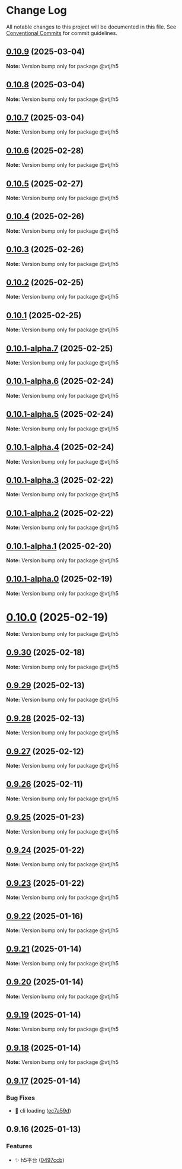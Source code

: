 # Change Log

All notable changes to this project will be documented in this file.
See [Conventional Commits](https://conventionalcommits.org) for commit guidelines.

## [0.10.9](https://gitee.com/newgateway/vtj/compare/@vtj/h5@0.10.8...@vtj/h5@0.10.9) (2025-03-04)

**Note:** Version bump only for package @vtj/h5





## [0.10.8](https://gitee.com/newgateway/vtj/compare/@vtj/h5@0.10.7...@vtj/h5@0.10.8) (2025-03-04)

**Note:** Version bump only for package @vtj/h5





## [0.10.7](https://gitee.com/newgateway/vtj/compare/@vtj/h5@0.10.5...@vtj/h5@0.10.7) (2025-03-04)

**Note:** Version bump only for package @vtj/h5





## [0.10.6](https://gitee.com/newgateway/vtj/compare/@vtj/h5@0.10.5...@vtj/h5@0.10.6) (2025-02-28)

**Note:** Version bump only for package @vtj/h5





## [0.10.5](https://gitee.com/newgateway/vtj/compare/@vtj/h5@0.10.4...@vtj/h5@0.10.5) (2025-02-27)

**Note:** Version bump only for package @vtj/h5





## [0.10.4](https://gitee.com/newgateway/vtj/compare/@vtj/h5@0.10.3...@vtj/h5@0.10.4) (2025-02-26)

**Note:** Version bump only for package @vtj/h5





## [0.10.3](https://gitee.com/newgateway/vtj/compare/@vtj/h5@0.10.2...@vtj/h5@0.10.3) (2025-02-26)

**Note:** Version bump only for package @vtj/h5





## [0.10.2](https://gitee.com/newgateway/vtj/compare/@vtj/h5@0.10.1...@vtj/h5@0.10.2) (2025-02-25)

**Note:** Version bump only for package @vtj/h5





## [0.10.1](https://gitee.com/newgateway/vtj/compare/@vtj/h5@0.10.1-alpha.7...@vtj/h5@0.10.1) (2025-02-25)

**Note:** Version bump only for package @vtj/h5





## [0.10.1-alpha.7](https://gitee.com/newgateway/vtj/compare/@vtj/h5@0.10.1-alpha.6...@vtj/h5@0.10.1-alpha.7) (2025-02-25)

**Note:** Version bump only for package @vtj/h5





## [0.10.1-alpha.6](https://gitee.com/newgateway/vtj/compare/@vtj/h5@0.10.1-alpha.5...@vtj/h5@0.10.1-alpha.6) (2025-02-24)

**Note:** Version bump only for package @vtj/h5





## [0.10.1-alpha.5](https://gitee.com/newgateway/vtj/compare/@vtj/h5@0.10.1-alpha.4...@vtj/h5@0.10.1-alpha.5) (2025-02-24)

**Note:** Version bump only for package @vtj/h5





## [0.10.1-alpha.4](https://gitee.com/newgateway/vtj/compare/@vtj/h5@0.10.1-alpha.3...@vtj/h5@0.10.1-alpha.4) (2025-02-24)

**Note:** Version bump only for package @vtj/h5





## [0.10.1-alpha.3](https://gitee.com/newgateway/vtj/compare/@vtj/h5@0.10.1-alpha.2...@vtj/h5@0.10.1-alpha.3) (2025-02-22)

**Note:** Version bump only for package @vtj/h5





## [0.10.1-alpha.2](https://gitee.com/newgateway/vtj/compare/@vtj/h5@0.10.1-alpha.1...@vtj/h5@0.10.1-alpha.2) (2025-02-22)

**Note:** Version bump only for package @vtj/h5





## [0.10.1-alpha.1](https://gitee.com/newgateway/vtj/compare/@vtj/h5@0.10.1-alpha.0...@vtj/h5@0.10.1-alpha.1) (2025-02-20)

**Note:** Version bump only for package @vtj/h5





## [0.10.1-alpha.0](https://gitee.com/newgateway/vtj/compare/@vtj/h5@0.10.0...@vtj/h5@0.10.1-alpha.0) (2025-02-19)

**Note:** Version bump only for package @vtj/h5





# [0.10.0](https://gitee.com/newgateway/vtj/compare/@vtj/h5@0.9.30...@vtj/h5@0.10.0) (2025-02-19)

**Note:** Version bump only for package @vtj/h5





## [0.9.30](https://gitee.com/newgateway/vtj/compare/@vtj/h5@0.9.29...@vtj/h5@0.9.30) (2025-02-18)

**Note:** Version bump only for package @vtj/h5





## [0.9.29](https://gitee.com/newgateway/vtj/compare/@vtj/h5@0.9.28...@vtj/h5@0.9.29) (2025-02-13)

**Note:** Version bump only for package @vtj/h5





## [0.9.28](https://gitee.com/newgateway/vtj/compare/@vtj/h5@0.9.27...@vtj/h5@0.9.28) (2025-02-13)

**Note:** Version bump only for package @vtj/h5





## [0.9.27](https://gitee.com/newgateway/vtj/compare/@vtj/h5@0.9.26...@vtj/h5@0.9.27) (2025-02-12)

**Note:** Version bump only for package @vtj/h5





## [0.9.26](https://gitee.com/newgateway/vtj/compare/@vtj/h5@0.9.25...@vtj/h5@0.9.26) (2025-02-11)

**Note:** Version bump only for package @vtj/h5





## [0.9.25](https://gitee.com/newgateway/vtj/compare/@vtj/h5@0.9.24...@vtj/h5@0.9.25) (2025-01-23)

**Note:** Version bump only for package @vtj/h5





## [0.9.24](https://gitee.com/newgateway/vtj/compare/@vtj/h5@0.9.23...@vtj/h5@0.9.24) (2025-01-22)

**Note:** Version bump only for package @vtj/h5





## [0.9.23](https://gitee.com/newgateway/vtj/compare/@vtj/h5@0.9.22...@vtj/h5@0.9.23) (2025-01-22)

**Note:** Version bump only for package @vtj/h5





## [0.9.22](https://gitee.com/newgateway/vtj/compare/@vtj/h5@0.9.21...@vtj/h5@0.9.22) (2025-01-16)

**Note:** Version bump only for package @vtj/h5





## [0.9.21](https://gitee.com/newgateway/vtj/compare/@vtj/h5@0.9.20...@vtj/h5@0.9.21) (2025-01-14)

**Note:** Version bump only for package @vtj/h5





## [0.9.20](https://gitee.com/newgateway/vtj/compare/@vtj/h5@0.9.19...@vtj/h5@0.9.20) (2025-01-14)

**Note:** Version bump only for package @vtj/h5





## [0.9.19](https://gitee.com/newgateway/vtj/compare/@vtj/h5@0.9.18...@vtj/h5@0.9.19) (2025-01-14)

**Note:** Version bump only for package @vtj/h5





## [0.9.18](https://gitee.com/newgateway/vtj/compare/@vtj/h5@0.9.17...@vtj/h5@0.9.18) (2025-01-14)

**Note:** Version bump only for package @vtj/h5





## [0.9.17](https://gitee.com/newgateway/vtj/compare/@vtj/h5@0.9.16...@vtj/h5@0.9.17) (2025-01-14)


### Bug Fixes

* 🐛 cli loading ([ec7a59d](https://gitee.com/newgateway/vtj/commits/ec7a59deaeda7050973a1e4dcb9d102d52e04f50))





## 0.9.16 (2025-01-13)


### Features

* ✨ h5平台 ([0497ccb](https://gitee.com/newgateway/vtj/commits/0497ccbb53f01a537176cae36f69b5d3019fc68e))
